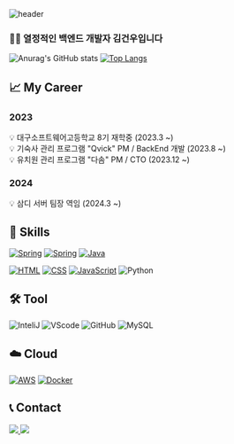   <img src="https://capsule-render.vercel.app/api?type=waving&color=0:e63b7a,100:a8c6fe&height=200&section=header&text=Server%20Developer%20lgwk42&fontSize=40&animation=fadeIn&fontAlignY=40" alt="header">

### 👋🏻 열정적인 백엔드 개발자 김건우입니다 


  ![Anurag's GitHub stats](https://github-readme-stats.vercel.app/api?username=lgwk42&show_icons=true&theme=white)
  [![Top Langs](https://github-readme-stats.vercel.app/api/top-langs/?username=lgwk42&theme=white&langs_count=10&layout=compact)]()

  ## 📈 My Career
### 2023
<aside>
💡 대구소프트웨어고등학교 8기 재학중 (2023.3 ~)
<br>
💡 기숙사 관리 프로그램 "Qvick" PM / BackEnd 개발 (2023.8 ~)
<br>
💡 유치원 관리 프로그램 "다솜" PM / CTO (2023.12 ~)
</aside>

### 2024
<aside>
💡 삼디 서버 팀장 역임 (2024.3 ~)
</aside>
  
  ## 🚀 Skills
  [![Spring](https://img.shields.io/badge/Spring-6DB33F?logo=spring&logoColor=white&style=for-the-badge)](https://spring.org/)
  [![Spring](https://img.shields.io/badge/Spring%20Boot-6DB33F?logo=springboot&logoColor=white&style=for-the-badge)](https://springboot.org/)
  [![Java](https://img.shields.io/badge/java-%23ED8B00.svg?style=for-the-badge&logo=java&logoColor=white)](https://www.java.com/ko/)<p>
  [![HTML](https://img.shields.io/badge/html5-E34F26?style=for-the-badge&logo=html5&logoColor=white)](https://www.w3.org/)
  [![CSS](https://img.shields.io/badge/css-1572B6?style=for-the-badge&logo=css3&logoColor=white)](https://www.w3.org/)
  [![JavaScript](https://img.shields.io/badge/JavaScript-F7DF1E?logo=javascript&logoColor=black&style=for-the-badge)](https://developer.mozilla.org/ko/docs/Web/JavaScript)
  ![Python](https://img.shields.io/badge/python-3670A0?style=for-the-badge&logo=python&logoColor=ffdd54)

  ## 🛠️ Tool
  ![InteliJ](https://img.shields.io/badge/InteliJ%20IDEA-000000?logo=intellijidea&logoColor=white&style=for-the-badge)
  ![VScode](https://img.shields.io/badge/Visual%20Studio%20Code-007ACC?logo=visualstudiocode&logoColor=white&style=for-the-badge)
  ![GitHub](https://img.shields.io/badge/github-%23121011.svg?style=for-the-badge&logo=github&logoColor=white)
  ![MySQL](https://img.shields.io/badge/mysql-%2300f.svg?style=for-the-badge&logo=mysql&logoColor=white)

  ## ☁️ Cloud
  [![AWS](https://img.shields.io/badge/aws-232F3E?logo=amazonaws&logoColor=white&style=for-the-badge)](https://aws.amazon.com/ko/)
  [![Docker](https://img.shields.io/badge/docker-%230db7ed.svg?style=for-the-badge&logo=docker&logoColor=white)](https://www.docker.com)

  ## 📞 Contact
<a href=https://www.instagram.com/rjs_dn.06/> <img src="https://img.shields.io/badge/Instagram-E4405F?style=for-the-badge&logo=Instagram&logoColor=white&link=https:[//www.instagram.com/_bibiga/](https://www.instagram.com/rjs_dn.06/)"> </a>
<a href=https://luisgunkim0642.notion.site/15fc80c3b2614cc8a23710194981a809> <img src="https://img.shields.io/badge/Notion-000000?style=for-the-badge&logo=Notion&logoColor=white&link=https://luisgunkim0642.notion.site/15fc80c3b2614cc8a23710194981a809"> </a>
    
